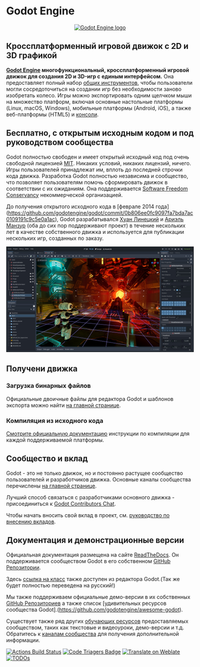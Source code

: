 # Godot Engine

<p align="center">
  <a href="https://godotengine.org">
    <img src="logo_outlined.svg" width="400" alt="Godot Engine logo">
  </a>
</p>

## Кроссплатформенный игровой движок c 2D и 3D графикой

**[Godot Engine](https://godotengine.org) многофункциональный, кроссплатформенный
игровой движок для создания 2D и 3D-игр с единым интерфейсом.** Она предоставляет
полный набор [общих инструментов](https://godotengine.org/features), чтобы пользователи могли сосредоточиться на создании игр
без необходимости заново изобретать колесо. Игры можно экспортировать одним щелчком мыши на
множество платформ, включая основные настольные платформы (Linux, macOS,
Windows), мобильные платформы (Android, iOS), а также веб-платформы
(HTML5) и
[консоли](https://docs.godotengine.org/en/latest/tutorials/platform/consoles.html).

## Бесплатно, с открытым исходным кодом и под руководством сообщества

Godot полностью свободен и имеет открытый исходный код под очень свободной лицензией [MIT](https://godotengine.org/license).
Никаких условий, никаких лицензий, ничего. Игры пользователей принадлежат им, вплоть
до последней строчки кода движка. Разработка Godot полностью независима и
сообщество, что позволяет пользователям помочь сформировать движок в соответствии с их
ожиданиям. Она поддерживается [Software Freedom Conservancy](https://sfconservancy.org/)
некоммерческой организацией.

До получения открытого исходного кода в [феврале 2014 года] (https://github.com/godotengine/godot/commit/0b806ee0fc9097fa7bda7ac0109191c9c5e0a1ac),
Godot разрабатывался [Хуан Линецкий](https://github.com/reduz) и
[Ариэль Манзур](https://github.com/punto-) (оба до сих пор поддерживают проект) в течение нескольких лет
в качестве собственного движка и используется для публикации нескольких игр, созданных по заказу.

![Скриншот 3D-сцены в редакторе Godot Engine](https://raw.githubusercontent.com/godotengine/godot-design/master/screenshots/editor_tps_demo_1920x1080.jpg)

## Получени движка

### Загрузка бинарных файлов

Официальные двоичные файлы для редактора Godot и шаблонов экспорта можно найти
[на главной странице](https://godotengine.org/download).

### Компиляция из исходного кода

[Смотрите официальную документацию](https://docs.godotengine.org/en/latest/development/compiling/)
инструкции по компиляции для каждой поддерживаемой платформы.

## Сообщество и вклад

Godot - это не только движок, но и постоянно растущее сообщество пользователей и разработчиков
движка. Основные каналы сообщества перечислены [на главной странице](https://godotengine.org/community).

Лучший способ связаться с разработчиками основного движка - присоединиться к
[Godot Contributors Chat](https://chat.godotengine.org).

Чтобы начать вносить свой вклад в проект, см. [руководство по внесению вкладов](CONTRIBUTING.md).

## Документация и демонстрационные версии

Официальная документация размещена на сайте [ReadTheDocs](https://docs.godotengine.org).
Он поддерживается сообществом Godot в его собственном [GitHub Репозитории](https://github.com/godotengine/godot-docs).

Здесь [ссылка на класс](https://docs.godotengine.org/en/latest/classes/)
также доступен из редактора Godot.(Так же будет полностью переведена на русский!)

Мы также поддерживаем официальные демо-версии в их собственных [GitHub Репозиториев](https://github.com/godotengine/godot-demo-projects)
а также список [удивительных ресурсов сообщества Godot].(https://github.com/godotengine/awesome-godot).

Существует также ряд других
[обучающих ресурсов](https://docs.godotengine.org/en/latest/community/tutorials.html)
предоставляемых сообществом, таких как текстовые и видеоуроки, демо-версии и т.д.
Обратитесь к [каналам сообщества](https://godotengine.org/community)
для получения дополнительной информации.

[![Actions Build Status](https://github.com/godotengine/godot/workflows/Godot/badge.svg?branch=master)](https://github.com/godotengine/godot/actions)
[![Code Triagers Badge](https://www.codetriage.com/godotengine/godot/badges/users.svg)](https://www.codetriage.com/godotengine/godot)
[![Translate on Weblate](https://hosted.weblate.org/widgets/godot-engine/-/godot/svg-badge.svg)](https://hosted.weblate.org/engage/godot-engine/?utm_source=widget)
[![TODOs](https://badgen.net/https/api.tickgit.com/badgen/github.com/godotengine/godot)](https://www.tickgit.com/browse?repo=github.com/godotengine/godot)
